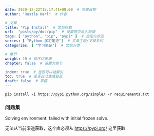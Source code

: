 ```yaml
---
date: 2020-12-22T15:17:41+08:00  # 创建日期
author: "Rustle Karl"  # 作者

# 文章
title: "Pip Install"  # 文章标题
url:  "posts/py/doc/pip"  # 设置网页永久链接
tags: [ "python", "pip", "pypi" ]  # 自定义标签
series: [ "Python 学习笔记"]  # 文章主题/文章系列
categories: [ "学习笔记"]  # 文章分类

# 章节
weight: 20 # 排序优先级
chapter: false  # 设置为章节

index: true  # 是否可以被索引
toc: true  # 是否自动生成目录
draft: false  # 草稿
---
```


```shell
pip install -i https://pypi.python.org/simple/ -r requirements.txt
```

### 问题集

Solving environment: failed with initial frozen solve.

无法从当前渠道获取，这个库必须从 https://pypi.org/ 这里获取
